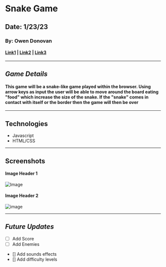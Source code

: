 # Snake Game
## Date: 1/23/23
### By: Owen Donovan

#### [Link1](https://trello.com/b/QGyrN83C/snake-like-game) | [Link2](https://trello.com/b/QGyrN83C/snake-like-game) | [Link3](https://trello.com/b/QGyrN83C/snake-like-game)
***
## ***Game Details***
#### **This game will be a snake-like game played within the browser. Using arrow keys as input the user will be able to move around the board eating "food" which increase the size of the snake. If the "snake" comes in contact with itself or the border then the game will then be over**
***
## Technologies
* Javascript
* HTML/CSS
  

***
## Screenshots
#### **Image Header 1**
![Image](https://i.imgur.com/RD3UGpP.png)
#### **Image Header 2**
![image](https://i.imgur.com/0Zo0ByZ.png)
***
## *Future Updates*
- [ ] Add Score
- [ ] Add Enemies
- [] Add sounds effects
- [] Add difficulty levels